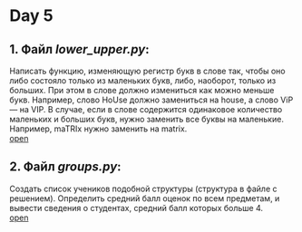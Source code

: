 # Day 5

## 1. Файл _lower_upper.py_:
Написать функцию, изменяющую регистр букв в слове так, чтобы оно либо состояло только из маленьких букв, либо, 
наоборот, только из больших. При этом в слове должно измениться как можно меньше букв. 
Например, слово HoUse должно замениться на house, а слово ViP — на VIP. 
В случае, если в слове содержится одинаковое количество маленьких и больших букв, нужно заменить все буквы на маленькие. 
Например, maTRIx нужно заменить на matrix.\
[open](https://github.com/igotbitches/teachmeskills/tree/master/day5/lower_upper.py)

## 2. Файл _groups.py_:
Создать список учеников подобной структуры (структура в файле с решением). 
Определить средний балл оценок по всем предметам, и вывести сведения о студентах, средний балл которых больше 4. \
[open](https://github.com/igotbitches/teachmeskills/tree/master/day5/groups.py)
